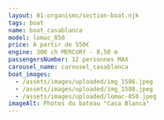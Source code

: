 ```yaml
---
layout: 01-organisms/section-boat.njk
tags: boat
name: boat_casablanca
model: lomac_850
price: À partir de 550€
engine: 300 ch MERCURY - 8,50 m
passengersNumber: 12 personnes MAX
carousel_name: carousel_casablanca
boat_images:
  - /assets/images/uploaded/img_1586.jpeg
  - /assets/images/uploaded/img_1588.jpeg
  - /assets/images/uploaded/lomac-850.jpeg
imageAlt: Photos du bateau "Casa Blanca"
---
```


